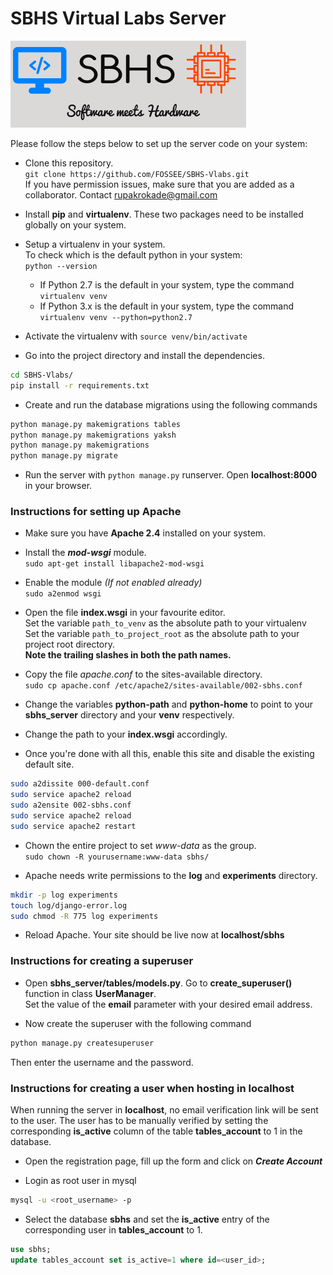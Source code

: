 # SBHS Virtual Labs Server
![SBHS logo](logo.png)

 Please follow the steps below to set up the server code on your system:
 
 + Clone this repository.  
 `git clone https://github.com/FOSSEE/SBHS-Vlabs.git`  
If you have permission issues, make sure that you are added as a collaborator.
Contact rupakrokade@gmail.com

+ Install **pip** and **virtualenv**. These two packages need to be installed globally on your system.  
+ Setup a virtualenv in your system.  
To check which is the default python in your system:  
`python --version`
  + If Python 2.7 is the default in your system, type the command
  `virtualenv venv`
  + If Python 3.x is the default in your system, type the command  
  `virtualenv venv --python=python2.7`
+ Activate the virtualenv with `source venv/bin/activate`
+ Go into the project directory and install the dependencies.
```bash
cd SBHS-Vlabs/
pip install -r requirements.txt
```

+ Create and run the database migrations using the following commands  
```bash
python manage.py makemigrations tables
python manage.py makemigrations yaksh
python manage.py makemigrations
python manage.py migrate
```

+ Run the server with `python manage.py` runserver. Open **localhost:8000** in your browser.


### Instructions for setting up Apache
+ Make sure you have **Apache 2.4** installed on your system.

+ Install the ***mod-wsgi*** module.  
`sudo apt-get install libapache2-mod-wsgi`
+ Enable the module *(If not enabled already)*  
`sudo a2enmod wsgi`
+ Open the file **index.wsgi** in your favourite editor.  
Set the variable `path_to_venv` as the absolute path to your virtualenv  
Set the variable `path_to_project_root` as the absolute path to your project root directory.  
**Note the trailing slashes in both the path names.**
+ Copy the file *apache.conf* to the sites-available directory.  
`sudo cp apache.conf /etc/apache2/sites-available/002-sbhs.conf`  
+ Change the variables **python-path** and **python-home** to point to your **sbhs_server** directory and your **venv** respectively.
+ Change the path to your **index.wsgi** accordingly.
+ Once you're done with all this, enable this site and disable the existing default site.
```bash
sudo a2dissite 000-default.conf
sudo service apache2 reload
sudo a2ensite 002-sbhs.conf
sudo service apache2 reload
sudo service apache2 restart
```
+ Chown the entire project to set *www-data* as the group.  
`sudo chown -R yourusername:www-data sbhs/`

+ Apache needs write permissions to the **log** and **experiments** directory.  
```bash
mkdir -p log experiments
touch log/django-error.log
sudo chmod -R 775 log experiments
```

+ Reload Apache. Your site should be live now at **localhost/sbhs**  


### Instructions for creating a superuser
+ Open **sbhs_server/tables/models.py**. Go to **create_superuser()** function in class **UserManager**.  
Set the value of the **email** parameter with your desired email address.

+ Now create the superuser with the following command
```bash
python manage.py createsuperuser
```
Then enter the username and the password.  


### Instructions for creating a user when hosting in localhost
When running the server in **localhost**, no email verification link will be sent to the user. The user has to be
manually verified by setting the corresponding **is_active** column of the table **tables_account** to 1 in the database.
+ Open the registration page, fill up the form and click on ***Create Account***

+ Login as root user in mysql
```bash
mysql -u <root_username> -p
```

+ Select the database **sbhs** and set the **is_active** entry of the corresponding user in **tables_account** to 1.
```sql
use sbhs;
update tables_account set is_active=1 where id=<user_id>;
```